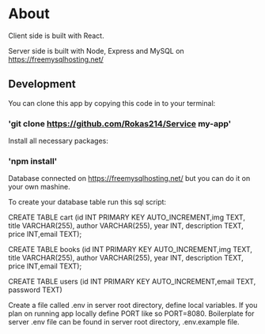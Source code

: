 # About

Client side is built with React.

Server side is built with Node, Express and MySQL on https://freemysqlhosting.net/

## Development

You can clone this app by copying this code in to your terminal:

### 'git clone https://github.com/Rokas214/Service my-app'

Install all necessary packages:

### 'npm install'

Database connected on https://freemysqlhosting.net/ but you can do it on your own mashine.

To create your database table run this sql script:

CREATE TABLE cart (id INT PRIMARY KEY AUTO_INCREMENT,img TEXT, title VARCHAR(255), author VARCHAR(255), year INT, description TEXT, price INT,email TEXT);

CREATE TABLE books (id INT PRIMARY KEY AUTO_INCREMENT,img TEXT, title VARCHAR(255), author VARCHAR(255), year INT, description TEXT, price INT,email TEXT);

CREATE TABLE users (id INT PRIMARY KEY AUTO_INCREMENT,email TEXT, password TEXT)

Create a file called .env in server root directory, define local variables. If you plan on running app locally define PORT like so PORT=8080. Boilerplate for server .env file can be found in server root directory, .env.example file.
